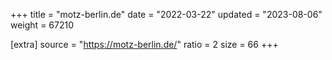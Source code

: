 +++
title = "motz-berlin.de"
date = "2022-03-22"
updated = "2023-08-06"
weight = 67210

[extra]
source = "https://motz-berlin.de/"
ratio = 2
size = 66
+++
